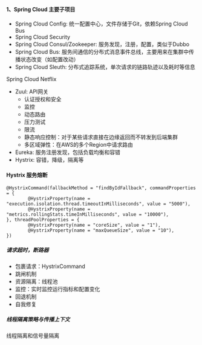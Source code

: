 
#### 1、Spring Cloud 主要子项目
- Spring Cloud Config: 统一配置中心，文件存储于Git，依赖Spring Cloud Bus
- Spring Cloud Security
- Spring Cloud Consul/Zookeeper: 服务发现，注册，配置，类似于Dubbo
- Spring Cloud Bus: 服务间通信的分布式消息事件总线，主要用来在集群中传播状态改变（如配置改动）
- Spring Cloud Sleuth: 分布式追踪系统，单次请求的链路轨迹以及耗时等信息

Spring Cloud Netflix
- Zuul: API网关
	- 认证授权和安全
	- 监控
	- 动态路由
	- 压力测试
	- 限流
	- 静态响应控制：对于某些请求直接在边缘返回而不转发到后端集群
	- 多区域弹性：在AWS的多个Region中请求路由
- Eureka: 服务注册发现，包括负载均衡和容错
- Hystrix: 容错，降级，隔离等


#### Hystrix 服务熔断
```
@HystrixCommand(fallbackMethod = "findByIdFallback", commandProperties = {
        @HystrixProperty(name = "execution.isolation.thread.timeoutInMilliseconds", value = "5000"),
        @HystrixProperty(name = "metrics.rollingStats.timeInMilliseconds", value = "10000"),
}, threadPoolProperties = {
        @HystrixProperty(name = "coreSize", value = "1"),
        @HystrixProperty(name = "maxQueueSize", value = "10"),
})
```

##### 请求超时，断路器
- 包裹请求：HystrixCommand
- 跳闸机制
- 资源隔离：线程池
- 监控：实时监控运行指标和配置变化
- 回退机制
- 自我修复

##### 线程隔离策略与传播上下文
线程隔离和信号量隔离
